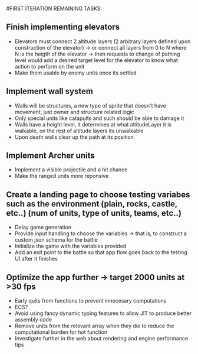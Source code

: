#FIRST ITERATION REMAINING TASKS:


## Finish implementing elevators
- Elevators must connect 2 altitude layers (2 arbitrary layers defined upon construction of the elevator) -> or connect all layers from 0 to N where N is the heigth of the elevator -> then requests to change of pathing level would add a desired target level for the elevator to know what action to perform on the unit
- Make them usable by enemy units once its settled


## Implement wall system
- Walls will be structures, a new type of sprite that doesn't have movement, just owner and structure related logic
- Only special units like catapults and such should be able to damage it
- Walls have a height level, it determines at what altitudeLayer it is walkable, on the rest of altitude layers its unwalkable
- Upon death walls clear up the path at its position


## Implement Archer units
- Implement a visible projectile and a hit chance
- Make the ranged units more reponsive


## Create a landing page to choose testing variabes such as the environment (plain, rocks, castle, etc..) (num of units, type of units, teams, etc..)
- Delay game generation
- Provide input handling to choose the variables -> that is, to construct a custom json schema for the battle
- Initialize the game with the variables provided
- Add an exit point to the battle so that app flow goes back to the testing UI after it finishes



## Optimize the app further -> target 2000 units at >30 fps
- Early quits from functions to prevent innecesary computations
- ECS?
- Avoid using fancy dynamic typing features to allow JIT to produce better assembly code
- Remove units from the relevant array when they die to reduce the computational burden for hot function
- Investigate further in the web about rendering and engine performance tips